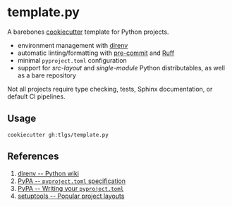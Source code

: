 # template.py

A barebones [cookiecutter](https://www.cookiecutter.io/) template for Python projects.

  - environment management with [direnv](https://direnv.net/)
  - automatic linting/formatting with [pre-commit](https://pre-commit.com/)
    and [Ruff](https://docs.astral.sh/ruff/)
  - minimal `pyproject.toml` configuration
  - support for _src-layout_ and _single-module_ Python distributables,
    as well as a bare repository

Not all projects require type checking, tests, Sphinx documentation,
or default CI pipelines.

## Usage

```
cookiecutter gh:tlgs/template.py
```

## References

1. [direnv -- Python wiki](https://github.com/direnv/direnv/wiki/Python)
2. [PyPA -- `pyproject.toml` specification](https://packaging.python.org/en/latest/specifications/pyproject-toml/)
3. [PyPA --  Writing your `pyproject.toml`](https://packaging.python.org/en/latest/guides/writing-pyproject-toml/)
4. [setuptools -- Popular project layouts](https://setuptools.pypa.io/en/latest/userguide/package_discovery.html)
